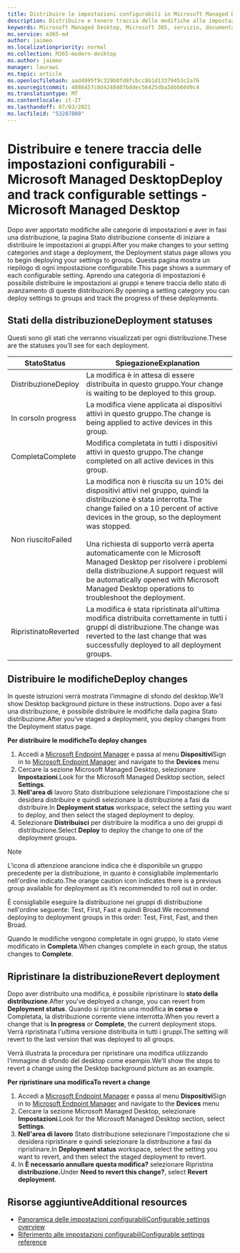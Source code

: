 ```yaml
---
title: Distribuire le impostazioni configurabili in Microsoft Managed Desktop
description: Distribuire e tenere traccia delle modifiche alle impostazioni configurabili in Microsoft Managed Desktop.
keywords: Microsoft Managed Desktop, Microsoft 365, servizio, documentazione, distribuzione, distribuzione a fasi, impostazioni configurabili
ms.service: m365-md
author: jaimeo
ms.localizationpriority: normal
ms.collection: M365-modern-desktop
ms.author: jaimeo
manager: laurawi
ms.topic: article
ms.openlocfilehash: aad4995f9c329b0fd8fcbcc8b1d13379453c2a76
ms.sourcegitcommit: 4886457c0d4248407bddec56425dba50bb60d9c4
ms.translationtype: MT
ms.contentlocale: it-IT
ms.lasthandoff: 07/03/2021
ms.locfileid: "53287800"
---
```

# <a name="deploy-and-track-configurable-settings---microsoft-managed-desktop"></a><span data-ttu-id="54cb4-104">Distribuire e tenere traccia delle impostazioni configurabili - Microsoft Managed Desktop</span><span class="sxs-lookup"><span data-stu-id="54cb4-104">Deploy and track configurable settings - Microsoft Managed Desktop</span></span>

<span data-ttu-id="54cb4-105">Dopo aver apportato modifiche alle categorie di impostazioni e aver in fasi una distribuzione, la pagina Stato distribuzione consente di iniziare a distribuire le impostazioni ai gruppi.</span><span class="sxs-lookup"><span data-stu-id="54cb4-105">After you make changes to your setting categories and stage a deployment, the Deployment status page allows you to begin deploying your settings to groups.</span></span> <span data-ttu-id="54cb4-106">Questa pagina mostra un riepilogo di ogni impostazione configurabile.</span><span class="sxs-lookup"><span data-stu-id="54cb4-106">This page shows a summary of each configurable setting.</span></span> <span data-ttu-id="54cb4-107">Aprendo una categoria di impostazioni è possibile distribuire le impostazioni ai gruppi e tenere traccia dello stato di avanzamento di queste distribuzioni.</span><span class="sxs-lookup"><span data-stu-id="54cb4-107">By opening a setting category you can deploy settings to groups and track the progress of these deployments.</span></span>

## <a name="deployment-statuses"></a><span data-ttu-id="54cb4-108">Stati della distribuzione</span><span class="sxs-lookup"><span data-stu-id="54cb4-108">Deployment statuses</span></span>

<span data-ttu-id="54cb4-109">Questi sono gli stati che verranno visualizzati per ogni distribuzione.</span><span class="sxs-lookup"><span data-stu-id="54cb4-109">These are the statuses you’ll see for each deployment.</span></span>

<span data-ttu-id="54cb4-110">Stato</span><span class="sxs-lookup"><span data-stu-id="54cb4-110">Status</span></span> | <span data-ttu-id="54cb4-111">Spiegazione</span><span class="sxs-lookup"><span data-stu-id="54cb4-111">Explanation</span></span>
--- | ---
<span data-ttu-id="54cb4-112">Distribuzione</span><span class="sxs-lookup"><span data-stu-id="54cb4-112">Deploy</span></span> | <span data-ttu-id="54cb4-113">La modifica è in attesa di essere distribuita in questo gruppo.</span><span class="sxs-lookup"><span data-stu-id="54cb4-113">Your change is waiting to be deployed to this group.</span></span>
<span data-ttu-id="54cb4-114">In corso</span><span class="sxs-lookup"><span data-stu-id="54cb4-114">In progress</span></span> | <span data-ttu-id="54cb4-115">La modifica viene applicata ai dispositivi attivi in questo gruppo.</span><span class="sxs-lookup"><span data-stu-id="54cb4-115">The change is being applied to active devices in this group.</span></span>
<span data-ttu-id="54cb4-116">Completa</span><span class="sxs-lookup"><span data-stu-id="54cb4-116">Complete</span></span> | <span data-ttu-id="54cb4-117">Modifica completata in tutti i dispositivi attivi in questo gruppo.</span><span class="sxs-lookup"><span data-stu-id="54cb4-117">The change completed on all active devices in this group.</span></span>
<span data-ttu-id="54cb4-118">Non riuscito</span><span class="sxs-lookup"><span data-stu-id="54cb4-118">Failed</span></span> | <span data-ttu-id="54cb4-119">La modifica non è riuscita su un 10% dei dispositivi attivi nel gruppo, quindi la distribuzione è stata interrotta.</span><span class="sxs-lookup"><span data-stu-id="54cb4-119">The change failed on a 10 percent of active devices in the group, so the deployment was stopped.</span></span><br><br> <span data-ttu-id="54cb4-120">Una richiesta di supporto verrà aperta automaticamente con le Microsoft Managed Desktop per risolvere i problemi della distribuzione.</span><span class="sxs-lookup"><span data-stu-id="54cb4-120">A support request will be automatically opened with Microsoft Managed Desktop operations to troubleshoot the deployment.</span></span>
<span data-ttu-id="54cb4-121">Ripristinato</span><span class="sxs-lookup"><span data-stu-id="54cb4-121">Reverted</span></span> | <span data-ttu-id="54cb4-122">La modifica è stata ripristinata all'ultima modifica distribuita correttamente in tutti i gruppi di distribuzione.</span><span class="sxs-lookup"><span data-stu-id="54cb4-122">The change was reverted to the last change that was successfully deployed to all deployment groups.</span></span>

## <a name="deploy-changes"></a><span data-ttu-id="54cb4-123">Distribuire le modifiche</span><span class="sxs-lookup"><span data-stu-id="54cb4-123">Deploy changes</span></span>

<span data-ttu-id="54cb4-124">In queste istruzioni verrà mostrata l'immagine di sfondo del desktop.</span><span class="sxs-lookup"><span data-stu-id="54cb4-124">We’ll show Desktop background picture in these instructions.</span></span> <span data-ttu-id="54cb4-125">Dopo aver a fasi una distribuzione, è possibile distribuire le modifiche dalla pagina Stato distribuzione.</span><span class="sxs-lookup"><span data-stu-id="54cb4-125">After you’ve staged a deployment, you deploy changes from the Deployment status page.</span></span>

<span data-ttu-id="54cb4-126">**Per distribuire le modifiche**</span><span class="sxs-lookup"><span data-stu-id="54cb4-126">**To deploy changes**</span></span>

1. <span data-ttu-id="54cb4-127">Accedi a [Microsoft Endpoint Manager](https://endpoint.microsoft.com/) e passa al menu **Dispositivi**</span><span class="sxs-lookup"><span data-stu-id="54cb4-127">Sign in to [Microsoft Endpoint Manager](https://endpoint.microsoft.com/) and navigate to the **Devices** menu</span></span>
2. <span data-ttu-id="54cb4-128">Cercare la sezione Microsoft Managed Desktop, selezionare **Impostazioni**.</span><span class="sxs-lookup"><span data-stu-id="54cb4-128">Look for the Microsoft Managed Desktop section, select **Settings**.</span></span>
3. <span data-ttu-id="54cb4-129">**Nell'area di** lavoro Stato distribuzione selezionare l'impostazione che si desidera distribuire e quindi selezionare la distribuzione a fasi da distribuire.</span><span class="sxs-lookup"><span data-stu-id="54cb4-129">In **Deployment status** workspace, select the setting you want to deploy, and then select the staged deployment to deploy.</span></span>
4. <span data-ttu-id="54cb4-130">Selezionare **Distribuisci** per distribuire la modifica a uno dei gruppi di distribuzione.</span><span class="sxs-lookup"><span data-stu-id="54cb4-130">Select **Deploy** to deploy the change to one of the deployment groups.</span></span>

> [!NOTE]
> <span data-ttu-id="54cb4-131">L'icona di attenzione arancione indica che è disponibile un gruppo precedente per la distribuzione, in quanto è consigliabile implementarlo nell'ordine indicato.</span><span class="sxs-lookup"><span data-stu-id="54cb4-131">The orange caution icon indicates there is a previous group available for deployment as it’s recommended to roll out in order.</span></span>

<!-- Needs picture updated to show MEM ![Deployment status workspace. Trusted sites pane on the right. In the Deployment groups section are three columns: deployment groups, devices, and status. In the status column, "deploy" is highlighted.](../../media/1deployedit.png) -->

<span data-ttu-id="54cb4-132">È consigliabile eseguire la distribuzione nei gruppi di distribuzione nell'ordine seguente: Test, First, Fast e quindi Broad.</span><span class="sxs-lookup"><span data-stu-id="54cb4-132">We recommend deploying to deployment groups in this order: Test, First, Fast, and then Broad.</span></span> 

<span data-ttu-id="54cb4-133">Quando le modifiche vengono completate in ogni gruppo, lo stato viene modificato in **Completa**.</span><span class="sxs-lookup"><span data-stu-id="54cb4-133">When changes complete in each group, the status changes to **Complete**.</span></span>

<!-- Needs picture updated to show MEM ![Deployment status workspace with columns for date updated, version, test, first, fast, and broad. The Proxy row is expanded, showing a dated setting flagged as "complete" in each of the four deployment groups.](../../media/2completeedit.png) -->

## <a name="revert-deployment"></a><span data-ttu-id="54cb4-134">Ripristinare la distribuzione</span><span class="sxs-lookup"><span data-stu-id="54cb4-134">Revert deployment</span></span>

<span data-ttu-id="54cb4-135">Dopo aver distribuito una modifica, è possibile ripristinare lo **stato della distribuzione**.</span><span class="sxs-lookup"><span data-stu-id="54cb4-135">After you’ve deployed a change, you can revert from **Deployment status**.</span></span> <span data-ttu-id="54cb4-136">Quando si ripristina una modifica **in corso** **o** Completata, la distribuzione corrente viene interrotta.</span><span class="sxs-lookup"><span data-stu-id="54cb4-136">When you revert a change that is **In progress** or **Complete**, the current deployment stops.</span></span> <span data-ttu-id="54cb4-137">Verrà ripristinata l'ultima versione distribuita in tutti i gruppi.</span><span class="sxs-lookup"><span data-stu-id="54cb4-137">The setting will revert to the last version that was deployed to all groups.</span></span>

<span data-ttu-id="54cb4-138">Verrà illustrata la procedura per ripristinare una modifica utilizzando l'immagine di sfondo del desktop come esempio.</span><span class="sxs-lookup"><span data-stu-id="54cb4-138">We’ll show the steps to revert a change using the Desktop background picture as an example.</span></span> 

<span data-ttu-id="54cb4-139">**Per ripristinare una modifica**</span><span class="sxs-lookup"><span data-stu-id="54cb4-139">**To revert a change**</span></span>

1. <span data-ttu-id="54cb4-140">Accedi a [Microsoft Endpoint Manager](https://endpoint.microsoft.com/) e passa al menu **Dispositivi**</span><span class="sxs-lookup"><span data-stu-id="54cb4-140">Sign in to [Microsoft Endpoint Manager](https://endpoint.microsoft.com/) and navigate to the **Devices** menu</span></span>
2. <span data-ttu-id="54cb4-141">Cercare la sezione Microsoft Managed Desktop, selezionare **Impostazioni**.</span><span class="sxs-lookup"><span data-stu-id="54cb4-141">Look for the Microsoft Managed Desktop section, select **Settings**.</span></span>
3. <span data-ttu-id="54cb4-142">**Nell'area di lavoro** Stato distribuzione selezionare l'impostazione che si desidera ripristinare e quindi selezionare la distribuzione a fasi da ripristinare.</span><span class="sxs-lookup"><span data-stu-id="54cb4-142">In **Deployment status** workspace, select the setting you want to revert, and then select the staged deployment to revert.</span></span>
4. <span data-ttu-id="54cb4-143">In **È necessario annullare questa modifica?** selezionare Ripristina **distribuzione.**</span><span class="sxs-lookup"><span data-stu-id="54cb4-143">Under **Need to revert this change?**, select **Revert deployment**.</span></span>

<!-- Needs picture updated to show MEM ![Deployment status workspace. Browser start pages is selected, opening a pane on the right side with data about the submitted change and its status. At the bottom is the "need to revert this change" area where you can select "Revert deployment."](../../media/3revert.png) -->

## <a name="additional-resources"></a><span data-ttu-id="54cb4-144">Risorse aggiuntive</span><span class="sxs-lookup"><span data-stu-id="54cb4-144">Additional resources</span></span>

- [<span data-ttu-id="54cb4-145">Panoramica delle impostazioni configurabili</span><span class="sxs-lookup"><span data-stu-id="54cb4-145">Configurable settings overview</span></span>](config-setting-overview.md)
- [<span data-ttu-id="54cb4-146">Riferimento alle impostazioni configurabili</span><span class="sxs-lookup"><span data-stu-id="54cb4-146">Configurable settings reference</span></span>](config-setting-ref.md) 
